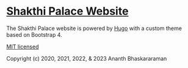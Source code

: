 # [Shakthi Palace Website](https://shakthipalace.com)

The Shakthi Palace website is powered by [Hugo](https://gohugo.io) with 
a custom theme based on Bootstrap 4.

[MIT licensed](LICENSE)

Copyright (c) 2020, 2021, 2022, & 2023 Ananth Bhaskararaman
